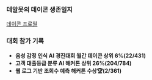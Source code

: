 ### 데알못의 데이콘 생존일지 
[데이콘 프로필](https://dacon.io/myprofile/477473/home)

### 대회 참가 기록
- **음성 감정 인식 AI 경진대회 월간 데이콘 상위 6%(22/431)**<br>
- **고객 대출등급 분류 AI 해커톤 상위 26%(204/784)**<br>
- **웹 로그 기반 조회수 예측 해커톤 수상🏆(2/361)**

